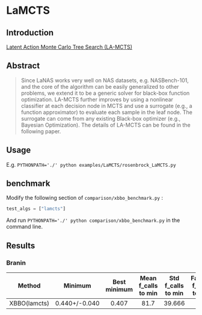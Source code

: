 # LaMCTS


## Introduction

[Latent Action Monte Carlo Tree Search (LA-MCTS)](https://arxiv.org/abs/2007.00708)

## Abstract

> Since LaNAS works very well on NAS datasets, e.g. NASBench-101, and the core of the algorithm can be easily generalized to other problems, we extend it to be a generic solver for black-box function optimization. LA-MCTS further improves by using a nonlinear classifier at each decision node in MCTS and use a surrogate (e.g., a function approximator) to evaluate each sample in the leaf node. The surrogate can come from any existing Black-box optimizer (e.g., Bayesian Optimization). The details of LA-MCTS can be found in the following paper.



## Usage

E.g. `PYTHONPATH='./' python examples/LaMCTS/rosenbrock_LaMCTS.py`


## benchmark

Modify the following section of `comparison/xbbo_benchmark.py` :

```python
test_algs = ["lamcts"]
```
And run `PYTHONPATH='./' python comparison/xbbo_benchmark.py` in the command line.


## Results


### Branin

|   Method  |    Minimum    | Best minimum | Mean f_calls to min | Std f_calls to min | Fastest f_calls to min |
| :--------: | :-----------: | :----------: | :-----------------: | :----------------: | :--------------------: |
| XBBO(lamcts) | 0.440+/-0.040 |    0.407     |         81.7        |       39.666       |           4            |
